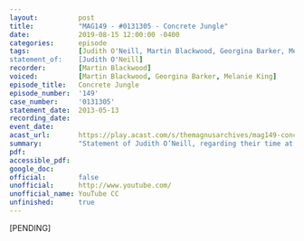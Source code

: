 ```yaml
---
layout:          post
title:           "MAG149 - #0131305 - Concrete Jungle"
date:            2019-08-15 12:00:00 -0400
categories:      episode
tags:            [Judith O'Neill, Martin Blackwood, Georgina Barker, Melanie King]
statement_of:    [Judith O'Neill]
recorder:        [Martin Blackwood]
voiced:          [Martin Blackwood, Georgina Barker, Melanie King]
episode_title:   Concrete Jungle
episode_number:  '149'
case_number:     '0131305'
statement_date:  2013-05-13
recording_date:  
event_date:      
acast_url:       https://play.acast.com/s/themagnusarchives/mag149-concretejungle
summary:         "Statement of Judith O’Neill, regarding their time at the Anglo-Brazilian Amazon Trust \nAudio recording by Martin Blackwood, assistant to to Peter Lukas"
pdf:             
accessible_pdf:  
google_doc:      
official:        false
unofficial:      http://www.youtube.com/
unofficial_name: YouTube CC
unfinished:      true
---
```


[PENDING]